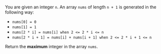 You are given an integer `n`. An array `nums` of length `n + 1` is generated in the following way:

- `nums[0] = 0`
- `nums[1] = 1`
- `nums[2 * i] = nums[i] when 2 <= 2 * i <= n`
- `nums[2 * i + 1] = nums[i] + nums[i + 1] when 2 <= 2 * i + 1 <= n`

Return the **maximum** integer in the array `nums`.